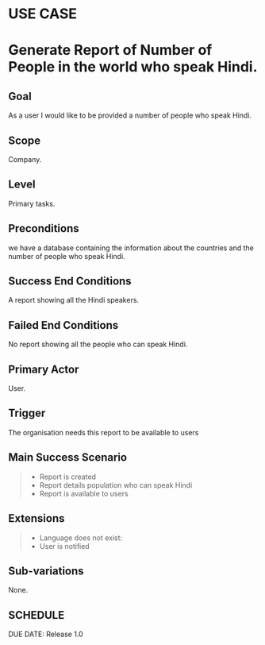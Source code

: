 # USE CASE 
# Generate Report of Number of People in the world who speak Hindi.

## Goal
As a user I would like to be provided a number of people who speak Hindi.

## Scope
Company.

## Level
Primary tasks.

## Preconditions
we have a database containing the information about the countries and the number of people who speak Hindi.


## Success End Conditions

A report showing all the Hindi speakers.

## Failed End Conditions

No report showing all the people who can speak Hindi.

## Primary Actor

User.

## Trigger
The organisation needs this report to be available to users

## Main Success Scenario

>- Report is created
>- Report details population who can speak Hindi
>- Report is available to users

## Extensions

>- Language does not exist:
>- User is notified

## Sub-variations

None.

## SCHEDULE

DUE DATE: Release 1.0